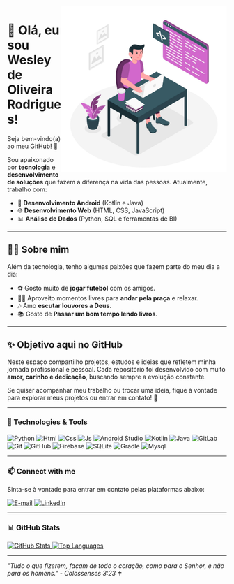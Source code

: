 <img align="right" alt="Developer vector created by storyset - www.freepik.com" height="380" src="https://github.com/wesleyorrr/Documentation/blob/main/4707122.jpg">

# 👋 Olá, eu sou Wesley de Oliveira Rodrigues!

Seja bem-vindo(a) ao meu GitHub! 🚀

Sou apaixonado por **tecnologia** e **desenvolvimento de soluções** que fazem a diferença na vida das pessoas. Atualmente, trabalho com:

- 📱 **Desenvolvimento Android** (Kotlin e Java)
- 🌐 **Desenvolvimento Web** (HTML, CSS, JavaScript)
- 📊 **Análise de Dados** (Python, SQL e ferramentas de BI)

---

## 👨‍💻 Sobre mim
Além da tecnologia, tenho algumas paixões que fazem parte do meu dia a dia:

- ⚽ Gosto muito de **jogar futebol** com os amigos.
- 🚶‍♂️ Aproveito momentos livres para **andar pela praça** e relaxar.
- 🎶 Amo **escutar louvores a Deus**.
- 📚 Gosto de **Passar um bom tempo lendo livros**.

---

## ✨ Objetivo aqui no GitHub

Neste espaço compartilho projetos, estudos e ideias que refletem minha jornada profissional e pessoal. Cada repositório foi desenvolvido com muito **amor, carinho e dedicação**, buscando sempre a evolução constante.

Se quiser acompanhar meu trabalho ou trocar uma ideia, fique à vontade para explorar meus projetos ou entrar em contato! 🤝

---


### 🚀 Technologies & Tools

<div>

  <img align="center" alt="Python" height="30" width="40" src="https://cdn.jsdelivr.net/gh/devicons/devicon/icons/python/python-original.svg" />
   <img align="center" alt="Html" height="30" width="40" src="https://cdn.jsdelivr.net/gh/devicons/devicon/icons/html5/html5-original.svg" />
   <img align="center" alt="Css" height="30" width="40" src="https://cdn.jsdelivr.net/gh/devicons/devicon/icons/css3/css3-original.svg" />
    <img align="center" alt="Js" height="30" width="40" src="https://cdn.jsdelivr.net/gh/devicons/devicon/icons/javascript/javascript-original.svg" />
  <img align="center" alt="Android Studio" height="30" width="40" src="https://cdn.jsdelivr.net/gh/devicons/devicon/icons/androidstudio/androidstudio-original-wordmark.svg" />
  <img align="center" alt="Kotlin" height="30" width="40" src="https://cdn.jsdelivr.net/gh/devicons/devicon/icons/kotlin/kotlin-original-wordmark.svg" />
  <img align="center" alt="Java" height="30" width="40"  src="https://cdn.jsdelivr.net/gh/devicons/devicon/icons/java/java-original-wordmark.svg" />
  <img align="center" alt="GitLab" height="30" width="40" src="https://cdn.jsdelivr.net/gh/devicons/devicon/icons/gitlab/gitlab-original-wordmark.svg" />
  <img align="center" alt="Git" height="30" width="40" src="https://cdn.jsdelivr.net/gh/devicons/devicon/icons/git/git-original-wordmark.svg" />
  <img align="center" alt="GitHub" height="30" width="40" src="https://cdn.jsdelivr.net/gh/devicons/devicon/icons/github/github-original-wordmark.svg" />
  <img align="center" alt="Firebase" height="30" width="40" src="https://cdn.jsdelivr.net/gh/devicons/devicon/icons/firebase/firebase-plain-wordmark.svg" /> 
  <img align="center" alt="SQLite" height="30" width="40" src="https://cdn.jsdelivr.net/gh/devicons/devicon/icons/sqlite/sqlite-plain-wordmark.svg" />
  <img align="center" alt="Gradle" height="30" width="40" src="https://cdn.jsdelivr.net/gh/devicons/devicon/icons/gradle/gradle-original.svg" />
   <img align="center" alt="Mysql" height="30" width="40" src="https://cdn.jsdelivr.net/gh/devicons/devicon/icons/mysql/mysql-original.svg" />
</div>

---

### 📫 Connect with me

Sinta-se à vontade para entrar em contato pelas plataformas abaixo:

[![E-mail](https://img.shields.io/badge/-Email-000?style=for-the-badge&logo=microsoft-outlook&logoColor=white)](mailto:wesleyorrr@gmail.com)
[![LinkedIn](https://img.shields.io/badge/-LinkedIn-000?style=for-the-badge&logo=linkedin&logoColor=white)](https://www.linkedin.com/in/wesley-de-oliveira-rodrigues)

---

### 📊 GitHub Stats

<div>
  <a href="https://github.com/wesleyorrr">
    <img height="180em" src="https://github-readme-stats.vercel.app/api?username=wesleyorrr&show_icons=true&locale=en&layout=compact&theme=dark" alt="GitHub Stats"/>
    <img height="180em" src="https://github-readme-stats.vercel.app/api/top-langs/?username=wesleyorrr&layout=compact&theme=dark" alt="Top Languages"/>
  </a>
</div>


---

_"Tudo o que fizerem, façam de todo o coração, como para o Senhor, e não para os homens." - Colossenses 3:23_ ✝️
